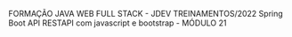 FORMAÇÃO JAVA WEB FULL STACK - JDEV TREINAMENTOS/2022 
Spring Boot API RESTAPI com javascript e bootstrap - MÓDULO 21